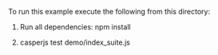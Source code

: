 To run this example execute the following from this directory:

1. Run all dependencies: npm install

2. casperjs test demo/index_suite.js